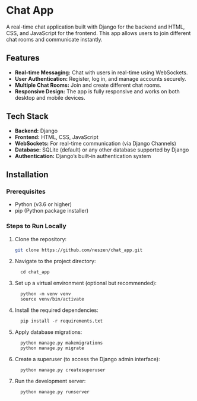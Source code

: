# Chat App

A real-time chat application built with Django for the backend and HTML, CSS, and JavaScript for the frontend. This app allows users to join different chat rooms and communicate instantly.

## Features

- **Real-time Messaging:** Chat with users in real-time using WebSockets.
- **User Authentication:** Register, log in, and manage accounts securely.
- **Multiple Chat Rooms:** Join and create different chat rooms.
- **Responsive Design:** The app is fully responsive and works on both desktop and mobile devices.

## Tech Stack

- **Backend:** Django
- **Frontend:** HTML, CSS, JavaScript
- **WebSockets:** For real-time communication (via Django Channels)
- **Database:** SQLite (default) or any other database supported by Django
- **Authentication:** Django’s built-in authentication system

## Installation

### Prerequisites

- Python (v3.6 or higher)
- pip (Python package installer)

### Steps to Run Locally

1. Clone the repository:
   ```bash
   git clone https://github.com/neszen/chat_app.git
   
2. Navigate to the project directory:
   
         cd chat_app

4. Set up a virtual environment (optional but recommended):
   
         python -m venv venv
         source venv/bin/activate

5. Install the required dependencies:
   
         pip install -r requirements.txt

6. Apply database migrations:
         
         python manage.py makemigrations
         python manage.py migrate

8. Create a superuser (to access the Django admin interface):
   
         python manage.py createsuperuser

9. Run the development server:
    
         python manage.py runserver

